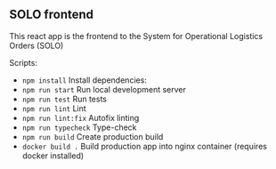 ## SOLO frontend

This react app is the frontend to the System for Operational Logistics Orders (SOLO)

Scripts:
  - ```npm install``` Install dependencies: 
  - ```npm run start``` Run local development server
  - ```npm run test``` Run tests
  - ```npm run lint``` Lint
  - ```npm run lint:fix``` Autofix linting
  - ```npm run typecheck``` Type-check
  - ```npm run build``` Create production build
  - ```docker build .``` Build production app into nginx container (requires docker installed)